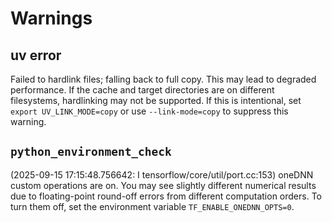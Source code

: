 # Warnings

## uv error

Failed to hardlink files; falling back to full copy. This may lead to degraded performance. If the cache and target directories are on different filesystems, hardlinking may not be supported. If this is intentional, set `export UV_LINK_MODE=copy` or use `--link-mode=copy` to suppress this warning.

## `python_environment_check`

(2025-09-15 17:15:48.756642: I tensorflow/core/util/port.cc:153) oneDNN custom operations are on. You may see slightly different numerical results due to floating-point round-off errors from different computation orders. To turn them off, set the environment variable `TF_ENABLE_ONEDNN_OPTS=0`.
